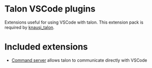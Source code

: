 # Talon VSCode plugins

Extensions useful for using VSCode with talon.  This extension pack is required
by [knausj_talon](https://github.com/knausj85/knausj_talon).

# Included extensions

- [Command
  server](https://marketplace.visualstudio.com/items?itemName=pokey.command-server)
  allows talon to communicate directly with VSCode